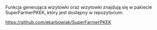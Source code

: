 Funkcja generująca wizytowki oraz wizytowki znajdują się w pakiecie SuperFarmerPKEK, który jest dostępny w repozytorium:

https://github.com/ekarbowiak/SuperFarmerPKEK

